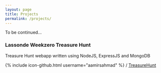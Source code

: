 ```yaml
---
layout: page
title: Projects
permalink: /projects/
---
```


To be continued...

### Lassonde Weekzero Treasure Hunt
Treasure Hunt webapp written using NodeJS, ExpressJS and MongoDB

{% include icon-github.html username="aamirsahmad" %} /
[TreasureHunt](https://github.com/aamirsahmad/TreasureHunt)
